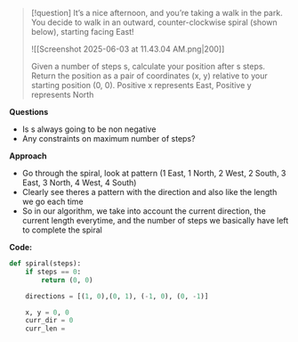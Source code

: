 >[!question]
>It’s a nice afternoon, and you’re taking a walk in the park. You decide to walk in an outward,
>counter-clockwise spiral (shown below), starting facing East!
>
>![[Screenshot 2025-06-03 at 11.43.04 AM.png|200]]
>
>Given a number of steps s, calculate your position after s steps. Return the position as a pair of coordinates (x, y) relative to your starting position (0, 0).
>Positive x represents East, Positive y represents North

**Questions**
- Is s always going to be non negative
- Any constraints on maximum number of steps?

**Approach**
- Go through the spiral, look at pattern (1 East, 1 North, 2 West, 2 South, 3 East, 3 North, 4 West, 4 South)
- Clearly see theres a pattern with the direction and also like the length we go each time
- So in our algorithm, we take into account the current direction, the current length everytime, and the number of steps we basically have left to complete the spiral

**Code:**
```Python
def spiral(steps):
	if steps == 0:
		return (0, 0)

	directions = [(1, 0),(0, 1), (-1, 0), (0, -1)]

	x, y = 0, 0
	curr_dir = 0
	curr_len = 
```
